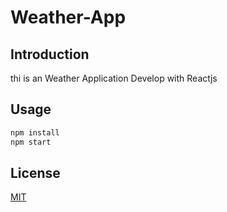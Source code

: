 # Weather-App

## Introduction
thi is an Weather Application Develop with Reactjs  


## Usage

```python
npm install
npm start
```



## License
[MIT](https://choosealicense.com/licenses/mit/)
